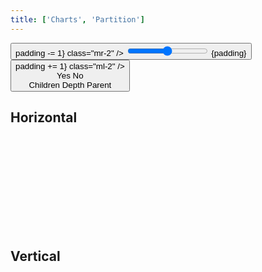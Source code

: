 ```yaml
---
title: ['Charts', 'Partition']
---
```


<script lang="ts">
	import { fade } from 'svelte/transition';
	import { hierarchy } from 'd3-hierarchy';
	import { scaleSequential, scaleOrdinal } from 'd3-scale';
	import * as chromatic from 'd3-scale-chromatic';
	import { hsl } from 'd3-color';

	import { mdiChevronLeft, mdiChevronRight } from '@mdi/js';

	import { Button, Field, Tabs, Tab } from 'svelte-ux';
	import { formatNumberAsStyle } from 'svelte-ux/utils/number';

	import Chart, { Svg } from '$lib/components/Chart.svelte';
	import Group from '$lib/components/Group.svelte';
	import Rect from '$lib/components/Rect.svelte';
	import RectClipPath from '$lib/components/RectClipPath.svelte';
	import Text from '$lib/components/Text.svelte';
	import Partition from '$lib/components/Partition.svelte';
	import { findAncestor } from '$lib/utils/hierarchy';

	import Preview from '$lib/docs/Preview.svelte';

	import { complexData } from './data/hierarchy';

	const complexDataHierarchy = hierarchy(complexData)
		.sum((d) => d.value)
		.sort((a, b) => b.value - a.value);

	let colorBy = 'children';

	let padding = 0;
	let round = false;

	const sequentialColor = scaleSequential([4, -1], chromatic.interpolateGnBu)
	// filter out hard to see yellow and green
	const ordinalColor = scaleOrdinal(chromatic.schemeSpectral[9].filter(c => hsl(c).h < 60 || hsl(c).h > 90))
	// const ordinalColor = scaleOrdinal(chromatic.schemeCategory10)

	function getNodeColor(node, colorBy) {
		switch (colorBy) {
			case 'children':
				return node.children ? '#ccc' : '#ddd'
			case 'depth':
				return sequentialColor(node.depth);
			case 'parent':
				const colorParent = findAncestor(node, n => n.depth === 1)
				return colorParent ? hsl(ordinalColor((colorParent).data.name)).brighter(node.depth * .3) : '#ddd'
		}
	}
</script>

<div class="grid grid-flow-col gap-4 mb-4">
	<div class="grid grid-cols-[2fr,1fr,1fr] gap-2">
		<Field label="Padding" let:id>
			<Button icon={mdiChevronLeft} on:click={() => padding -= 1} class="mr-2" />
			<input type="range" bind:value={padding} min={0} max={20} {id} class="h-6 w-full" /> <span class="ml-4 text-sm text-black/50">{padding}</span>
			<Button icon={mdiChevronRight} on:click={() => padding += 1} class="ml-2" />
		</Field>
		<Field label="Round">
			<Tabs bind:selected={round} contained class="w-full">
				<div class="tabList w-full border h-8">
					<Tab value={true}>Yes</Tab>
					<Tab value={false}>No</Tab>
				</div>
			</Tabs>
		</Field>
		<Field label="Color By">
			<Tabs bind:selected={colorBy} contained class="w-full">
				<div class="tabList w-full border h-8">
					<Tab value="children">Children</Tab>
					<Tab value="depth">Depth</Tab>
					<Tab value="parent">Parent</Tab>
				</div>
			</Tabs>
		</Field>
	</div>
</div>

## Horizontal

<Preview>
    <div class="h-[600px] p-4 border rounded">
    	<Chart data={complexDataHierarchy.copy()}>
    		<Svg>
    			<Partition {padding} {round} let:nodes>
						{#each nodes as node}
							{@const nodeWidth = node.y1 - node.y0}
							{@const nodeHeight = node.x1 - node.x0}
							<Group x={node.y0} y={node.x0}>
								<RectClipPath width={nodeWidth} height={nodeHeight}>
									{@const nodeColor = getNodeColor(node, colorBy)}
									<g transition:fade={{ duration: 600 }}>
										<Rect
											width={nodeWidth}
											height={nodeHeight}
											stroke={hsl(nodeColor).darker(colorBy === 'children' ? 0.5 : 1)}
											fill={nodeColor}
											rx={5}
										/>
											<Text
												value="{node.data.name} ({node.children?.length ?? 0})"
												style="font-size: 0.6rem; font-weight: 500"
												verticalAnchor="start"
												x={4}
												y={2}
											/>
											<Text
												value={formatNumberAsStyle(node.value, 'integer')}
												style="font-size: 0.5rem; font-weight: 200"
												verticalAnchor="start"
												x={4}
												y={16}
											/>
									</g>
								</RectClipPath>
							</Group>
						{/each}
    			</Partition>
    		</Svg>
    	</Chart>
    </div>
</Preview>

## Vertical

<Preview>
    <div class="h-[600px] p-4 border rounded">
    	<Chart data={complexDataHierarchy.copy()}>
    		<Svg>
    			<Partition orientation="vertical" {padding} {round} let:nodes>
						{#each nodes as node}
							{@const nodeWidth = node.x1 - node.x0}
							{@const nodeHeight = node.y1 - node.y0}
							<Group x={node.x0} y={node.y0}>
								<RectClipPath width={nodeWidth} height={nodeHeight}>
									{@const nodeColor = getNodeColor(node, colorBy)}
									<g transition:fade={{ duration: 600 }}>
										<Rect
											width={nodeWidth}
											height={nodeHeight}
											stroke={hsl(nodeColor).darker(colorBy === 'children' ? 0.5 : 1)}
											fill={nodeColor}
											rx={5}
										/>
											<Text
												value="{node.data.name} ({node.children?.length ?? 0})"
												style="font-size: 0.6rem; font-weight: 500"
												verticalAnchor="start"
												x={4}
												y={2}
											/>
											<Text
												value={formatNumberAsStyle(node.value, 'integer')}
												style="font-size: 0.5rem; font-weight: 200"
												verticalAnchor="start"
												x={4}
												y={16}
											/>
									</g>
								</RectClipPath>
							</Group>
						{/each}
    			</Partition>
    		</Svg>
    	</Chart>
    </div>
</Preview>
